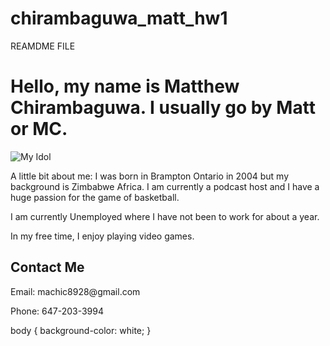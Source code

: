 # chirambaguwa_matt_hw1
REAMDME FILE
<!DOCTYPE html>
<html>
<head>
</head>
<body>
  <h1>Hello, my name is Matthew Chirambaguwa. I usually go by Matt or MC. </h1>
  <img src= https://a2.espncdn.com/combiner/i?img=%2Fphoto%2F2020%2F0127%2Fr657675_1296x729_16%2D9.jpg alt="My Idol">
  <p>A little bit about me: I was born in Brampton Ontario in 2004 but my background is Zimbabwe Africa. I am currently a podcast host and I have a huge passion for the game of basketball.</p>
  <p>I am currently Unemployed where I have not been to work for about a year. </p>
  <p>In my free time, I enjoy playing video games.</p>
  <h2>Contact Me</h2>
  <p>Email: machic8928@gmail.com </p>
  <p>Phone: 647-203-3994 </p>
 body {
  background-color: white;
}
</body>
</html>
